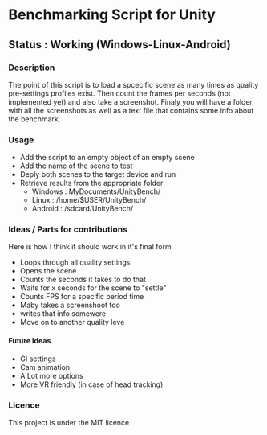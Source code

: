 # Benchmarking Script for Unity

## Status : Working (Windows-Linux-Android)

### Description
The point of this script is to load a spcecific scene as many times as quality
pre-settings profiles exist. Then count the frames per seconds (not implemented yet)
and also take a screenshot. Finaly you will have a folder with all the screenshots
as well as a text file that contains some info about the benchmark.

### Usage
- Add the script to an empty object of an empty scene
- Add the name of the scene to test
- Deply both scenes to the target device and run
- Retrieve results from the appropriate folder
	- Windows : MyDocuments/UnityBench/
	- Linux   : /home/$USER/UnityBench/
	- Android : /sdcard/UnityBench/

### Ideas / Parts for contributions
Here is how I think it should work in it's final form
- Loops through all quality settings
- Opens the scene
- Counts the seconds it takes to do that
- Waits for x seconds for the scene to "settle"
- Counts FPS for a specific period time
- Maby takes a screenshoot too
- writes that info somewere
- Move on to another quality leve

#### Future Ideas
- GI settings
- Cam animation
- A Lot more options
- More VR friendly (in case of head tracking)

### Licence
This project is under the MIT licence
